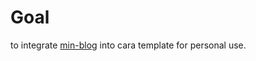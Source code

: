 # Goal
to integrate [min-blog](https://github.com/LeKoArts/gatsby-starter-minimal-blog) into cara template for personal use.
